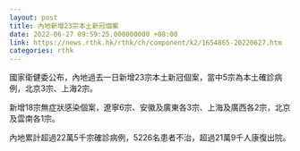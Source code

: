 ```yaml
---
layout: post
title: 內地新增23宗本土新冠個案
date: 2022-06-27 09:59:25.000000000 +08:00
link: https://news.rthk.hk/rthk/ch/component/k2/1654865-20220627.htm
categories: rthk
---
```


國家衛健委公布，內地過去一日新增23宗本土新冠個案，當中5宗為本土確診病例，北京3宗、上海2宗。

新增18宗無症狀感染個案，遼寧6宗、安徽及廣東各3宗、上海及廣西各2宗，北京及雲南各1宗。

內地累計超過22萬5千宗確診病例，5226名患者不治，超過21萬9千人康復出院。

